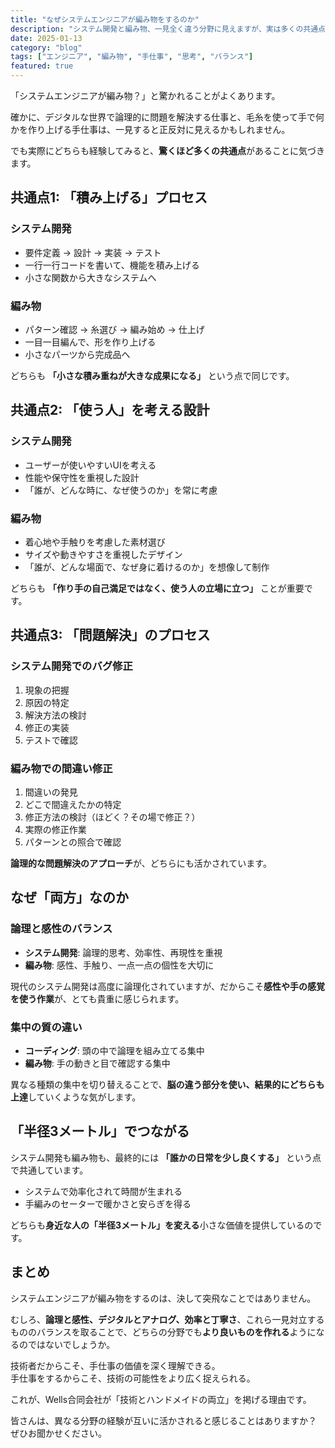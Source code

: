 ```yaml
---
title: "なぜシステムエンジニアが編み物をするのか"
description: "システム開発と編み物、一見全く違う分野に見えますが、実は多くの共通点があります。技術者が手仕事に惹かれる理由を考察してみました。"
date: 2025-01-13
category: "blog"
tags: ["エンジニア", "編み物", "手仕事", "思考", "バランス"]
featured: true
---
```


「システムエンジニアが編み物？」と驚かれることがよくあります。

<!-- [TODO] 具体的なエピソードを追加
例：
- 実際に言われた印象的な言葉
- 編み物を始めたきっかけ
- 最初に作った作品の思い出
- 周りの反応で面白かったもの
-->

確かに、デジタルな世界で論理的に問題を解決する仕事と、毛糸を使って手で何かを作り上げる手仕事は、一見すると正反対に見えるかもしれません。

でも実際にどちらも経験してみると、**驚くほど多くの共通点**があることに気づきます。

## 共通点1: 「積み上げる」プロセス

### システム開発
- 要件定義 → 設計 → 実装 → テスト
- 一行一行コードを書いて、機能を積み上げる
- 小さな関数から大きなシステムへ

### 編み物
- パターン確認 → 糸選び → 編み始め → 仕上げ
- 一目一目編んで、形を作り上げる
- 小さなパーツから完成品へ

どちらも **「小さな積み重ねが大きな成果になる」** という点で同じです。

<!-- [TODO] 具体的な例を追加
例：
- 実際に作った編み物作品とその制作時間
- コーディングで作ったシステムの規模感
- 「積み上げ」の楽しさや苦労話
- 完成時の達成感の比較
-->

## 共通点2: 「使う人」を考える設計

### システム開発
- ユーザーが使いやすいUIを考える
- 性能や保守性を重視した設計
- 「誰が、どんな時に、なぜ使うのか」を常に考慮

### 編み物
- 着心地や手触りを考慮した素材選び
- サイズや動きやすさを重視したデザイン
- 「誰が、どんな場面で、なぜ身に着けるのか」を想像して制作

どちらも **「作り手の自己満足ではなく、使う人の立場に立つ」** ことが重要です。

## 共通点3: 「問題解決」のプロセス

### システム開発でのバグ修正
1. 現象の把握
2. 原因の特定
3. 解決方法の検討
4. 修正の実装
5. テストで確認

### 編み物での間違い修正
1. 間違いの発見
2. どこで間違えたかの特定
3. 修正方法の検討（ほどく？その場で修正？）
4. 実際の修正作業
5. パターンとの照合で確認

**論理的な問題解決のアプローチ**が、どちらにも活かされています。

## なぜ「両方」なのか

### 論理と感性のバランス
- **システム開発**: 論理的思考、効率性、再現性を重視
- **編み物**: 感性、手触り、一点一点の個性を大切に

現代のシステム開発は高度に論理化されていますが、だからこそ**感性や手の感覚を使う作業**が、とても貴重に感じられます。

### 集中の質の違い
- **コーディング**: 頭の中で論理を組み立てる集中
- **編み物**: 手の動きと目で確認する集中

異なる種類の集中を切り替えることで、**脳の違う部分を使い、結果的にどちらも上達**していくような気がします。

<!-- [TODO] より深い洞察を追加
例：
- 編み物がプログラミングに与えた良い影響の具体例
- プログラミングが編み物に活きた経験
- ストレス解消や脳の休憩としての効果
- 創造性への影響
-->

## 「半径3メートル」でつながる

システム開発も編み物も、最終的には **「誰かの日常を少し良くする」** という点で共通しています。

- システムで効率化されて時間が生まれる
- 手編みのセーターで暖かさと安らぎを得る

どちらも**身近な人の「半径3メートル」を変える**小さな価値を提供しているのです。

## まとめ

システムエンジニアが編み物をするのは、決して突飛なことではありません。

むしろ、**論理と感性、デジタルとアナログ、効率と丁寧さ**、これら一見対立するもののバランスを取ることで、どちらの分野でも**より良いものを作れる**ようになるのではないでしょうか。

技術者だからこそ、手仕事の価値を深く理解できる。  
手仕事をするからこそ、技術の可能性をより広く捉えられる。

これが、Wells合同会社が「技術とハンドメイドの両立」を掲げる理由です。

皆さんは、異なる分野の経験が互いに活かされると感じることはありますか？  
ぜひお聞かせください。

<!-- [TODO] 読者への問いかけや行動喚起を強化
例：
- コメント欄やSNSでの交流を促す
- 編み物を始めたいエンジニアへのアドバイス
- おすすめの編み物入門書や動画
- Wells合同会社のハンドメイド作品の紹介へのリンク
- 今後のワークショップの予告
-->